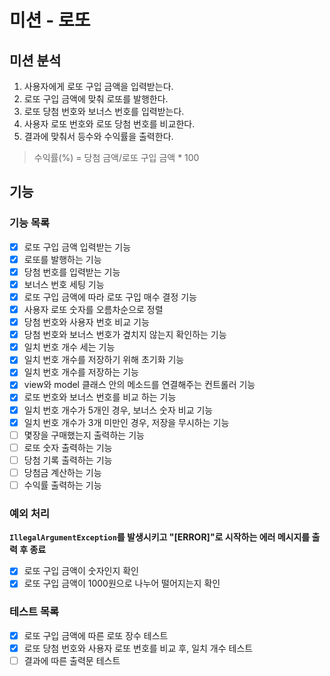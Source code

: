 # 미션 - 로또
## 미션 분석
1. 사용자에게 로또 구입 금액을 입력받는다.
2. 로또 구입 금액에 맞춰 로또를 발행한다.
3. 로또 당첨 번호와 보너스 번호를 입력받는다.
4. 사용자 로또 번호와 로또 당첨 번호를 비교한다.
5. 결과에 맞춰서 등수와 수익률을 출력한다.
> 수익률(%) = 당첨 금액/로또 구입 금액 * 100

## 기능
### 기능 목록
- [x] 로또 구입 금액 입력받는 기능
- [x] 로또를 발행하는 기능
- [x] 당첨 번호를 입력받는 기능
- [x] 보너스 번호 세팅 기능
- [x] 로또 구입 금액에 따라 로또 구입 매수 결정 기능
- [x] 사용자 로또 숫자를 오름차순으로 정렬
- [x] 당첨 번호와 사용자 번호 비교 기능
- [x] 당첨 번호와 보너스 번호가 곂치지 않는지 확인하는 기능
- [x] 일치 번호 개수 세는 기능
- [x] 일치 번호 개수를 저장하기 위해 초기화 기능
- [x] 일치 번호 개수를 저장하는 기능
- [x] view와 model 클래스 안의 메소드를 연결해주는 컨트롤러 기능
- [x] 로또 번호와 보너스 번호를 비교 하는 기능
- [x] 일치 번호 개수가 5개인 경우, 보너스 숫자 비교 기능
- [x] 일치 번호 개수가 3개 미만인 경우, 저장을 무시하는 기능
- [ ] 몇장을 구매했는지 출력하는 기능
- [ ] 로또 숫자 출력하는 기능
- [ ] 당첨 기록 출력하는 기능
- [ ] 당첨금 계산하는 기능
- [ ] 수익률 출력하는 기능
### 예외 처리
**`IllegalArgumentException`를 발생시키고 "[ERROR]"로 시작하는 에러 메시지를 출력 후 종료**
- [x] 로또 구입 금액이 숫자인지 확인
- [x] 로또 구입 금액이 1000원으로 나누어 떨어지는지 확인
### 테스트 목록
- [x] 로또 구입 금액에 따른 로또 장수 테스트
- [x] 로또 당첨 번호와 사용자 로또 번호를 비교 후, 일치 개수 테스트
- [ ] 결과에 따른 출력문 테스트